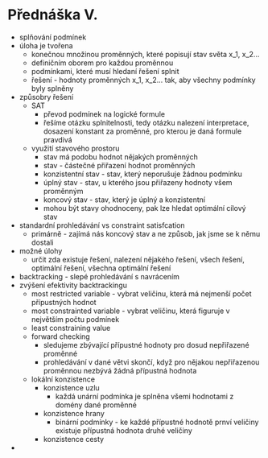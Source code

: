 # Přednáška V.
* splňování podmínek
* úloha je tvořena
    * konečnou množinou proměnných, které popisují stav světa x_1, x_2...
    * definičním oborem pro každou proměnnou
    * podmínkami, které musí hledaní řešení splnit
    * řešení - hodnoty proměnných x_1, x_2... tak, aby všechny podmínky byly splněny
* způsobry řešení
    * SAT
        * převod podmínek na logické formule
        * řešíme otázku splnitelnosti, tedy otázku nalezení interpretace, dosazení konstant za proměnné, pro kterou je daná formule pravdivá
    * využití stavového prostoru
        * stav má podobu hodnot nějakých proměnných
        * stav - částečné přiřazení hodnot proměnných
        * konzistentní stav - stav, který neporušuje žádnou podmínku
        * úplný stav - stav, u kterého jsou přiřazeny hodnoty všem proměnným
        * koncový stav - stav, který je úplný a konzistentní
        * mohou být stavy ohodnoceny, pak lze hledat optimální cílový stav
* standardní prohledávání vs constraint satisfcation
    * primárně - zajímá nás koncový stav a ne způsob, jak jsme se k němu dostali
* možné úlohy
    * určit zda existuje řešení, nalezení nějakého řešení, všech řešení, optimální řešení, všechna optimální řešení
* backtracking - slepé prohledávání s navrácením
* zvýšení efektivity backtrackingu
    * most restricted variable - vybrat veličinu, která má nejmenší počet přípustných hodnot
    * most constrainted variable - vybrat veličinu, která figuruje v největším počtu podmínek
    * least constraining value
    * forward checking
        * sledujeme zbývající přípustné hodnoty pro dosud nepřiřazené proměnné
        * prohledávání v dané větvi skončí, když pro nějakou nepřiřazenou proměnnou nezbývá žádná přípustná hodnota
    * lokální konzistence
        * konzistence uzlu
            * každá unární podmínka je splněna všemi hodnotami z domény dané proměnné
        * konzistence hrany
            * binární podmínky - ke každé přípustné hodnotě prnví veličiny existuje přípustná hodnota druhé veličiny
        * konzistence cesty
* 